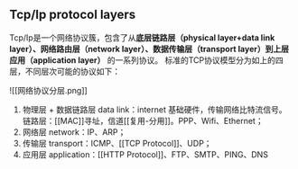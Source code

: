 ## Tcp/Ip protocol layers
Tcp/Ip是一个网络协议簇，包含了从**底层链路层（physical layer+data link layer）、网络路由层（network layer）、数据传输层（transport layer）到上层应用（application layer）** 的一系列协议。
标准的TCP协议模型分为如上的四层，不同层次可能的协议如下：

![[网络协议分层.png]]

1. 物理层 + 数据链路层 data link：internet 基础硬件，传输网络比特流信号。链路层：[[MAC]]寻址，信道[[复用-分用]]。PPP、Wifi、Ethernet；
2. 网络层 network：IP、ARP；
3. 传输层 transport：ICMP、[[TCP Protocol]]、UDP；
4. 应用层 application：[[HTTP Protocol]]、FTP、SMTP、PING、DNS
